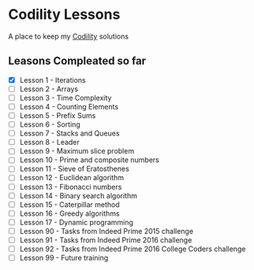 # Codility Lessons
A place to keep my [Codility](https://app.codility.com) solutions

## Leasons Compleated so far
- [x] Lesson 1 - Iterations
- [ ] Lesson 2 - Arrays
- [ ] Lesson 3 - Time Complexity
- [ ] Lesson 4 - Counting Elements
- [ ] Lesson 5 - Prefix Sums
- [ ] Lesson 6 - Sorting
- [ ] Lesson 7 - Stacks and Queues
- [ ] Lesson 8 - Leader
- [ ] Lesson 9 - Maximum slice problem
- [ ] Lesson 10 - Prime and composite numbers
- [ ] Lesson 11 - Sieve of Eratosthenes
- [ ] Lesson 12 - Euclidean algorithm
- [ ] Lesson 13 - Fibonacci numbers
- [ ] Lesson 14 - Binary search algorithm
- [ ] Lesson 15 - Caterpillar method
- [ ] Lesson 16 - Greedy algorithms
- [ ] Lesson 17 - Dynamic programming
- [ ] Lesson 90 - Tasks from Indeed Prime 2015 challenge
- [ ] Lesson 91 - Tasks from Indeed Prime 2016 challenge
- [ ] Lesson 92 - Tasks from Indeed Prime 2016 College Coders challenge
- [ ] Lesson 99 - Future training

